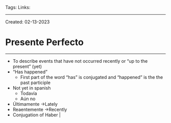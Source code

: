 Tags:
Links: 

---
Created: 02-13-2023
# Presente Perfecto
---

- To describe events that have not occurred recently or “up to the present” (yet)
- “Has happened”
	- First part of the word “has” is conjugated and “happened” is the the past participle
- Not yet in spanish
	- Todavía
	- Aún no
- Últimamente →Lately
- Reaentemente →Recently
- Conjugation of Haber
|